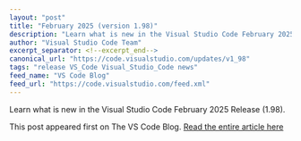 ```yaml
---
layout: "post"
title: "February 2025 (version 1.98)"
description: "Learn what is new in the Visual Studio Code February 2025 Release (1.98)."
author: "Visual Studio Code Team"
excerpt_separator: <!--excerpt_end-->
canonical_url: "https://code.visualstudio.com/updates/v1_98"
tags: "release VS_Code Visual_Studio_Code news"
feed_name: "VS Code Blog"
feed_url: "https://code.visualstudio.com/feed.xml"
---
```


Learn what is new in the Visual Studio Code February 2025 Release (1.98).<!--excerpt_end-->

This post appeared first on The VS Code Blog. [Read the entire article here](https://code.visualstudio.com/updates/v1_98)
